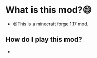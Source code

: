 # What is this mod?:smile:
- :wink:This is a minecraft forge 1.17 mod.
## How do I play this mod?
- 
